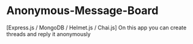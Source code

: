 # Anonymous-Message-Board
[Express.js / MongoDB / Helmet.js / Chai.js] On this app you can create threads and reply it anonymously
